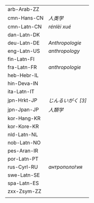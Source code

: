 | | |
|-|-|
| arb-Arab-ZZ |  |
| cmn-Hans-CN | _人类学_ |
| cmn-Latn-CN | _rénlèi xué_ |
| dan-Latn-DK |  |
| deu-Latn-DE | _Anthropologie_ |
| eng-Latn-US | _anthropology_ |
| fin-Latn-FI |  |
| fra-Latn-FR | _anthropologie_ |
| heb-Hebr-IL |  |
| hin-Deva-IN |  |
| ita-Latn-IT |  |
| jpn-Hrkt-JP | _じんるいがく [3]_ |
| jpn-Jpan-JP | _人類学_ |
| kor-Hang-KR |  |
| kor-Kore-KR |  |
| nld-Latn-NL |  |
| nob-Latn-NO |  |
| pes-Aran-IR |  |
| por-Latn-PT |  |
| rus-Cyrl-RU | _антрополо́гия_ |
| swe-Latn-SE |  |
| spa-Latn-ES |  |
| zxx-Zsym-ZZ |  |
|  |  |
